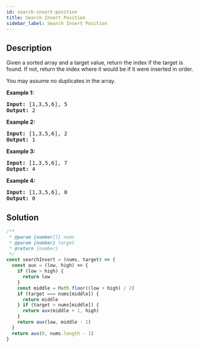 ```yaml
---
id: search-insert-position
title: Search Insert Position
sidebar_label: Search Insert Position
---
```

## Description
<div class="description">
<p>Given a sorted array and a target value, return the index if the target is found. If not, return the index where it would be if it were inserted in order.</p>

<p>You may assume no duplicates in the array.</p>

<p><strong>Example 1:</strong></p>

<pre>
<strong>Input:</strong> [1,3,5,6], 5
<strong>Output:</strong> 2
</pre>

<p><strong>Example 2:</strong></p>

<pre>
<strong>Input:</strong> [1,3,5,6], 2
<strong>Output:</strong> 1
</pre>

<p><strong>Example 3:</strong></p>

<pre>
<strong>Input:</strong> [1,3,5,6], 7
<strong>Output:</strong> 4
</pre>

<p><strong>Example 4:</strong></p>

<pre>
<strong>Input:</strong> [1,3,5,6], 0
<strong>Output:</strong> 0
</pre>

</div>

## Solution
```javascript
/**
 * @param {number[]} nums
 * @param {number} target
 * @return {number}
 */
const searchInsert = (nums, target) => {
  const aux = (low, high) => {
    if (low > high) {
      return low
    }
    const middle = Math.floor((low + high) / 2)
    if (target === nums[middle]) {
      return middle
    } if (target > nums[middle]) {
      return aux(middle + 1, high)
    }
    return aux(low, middle - 1)
  }
  return aux(0, nums.length - 1)
}

```
